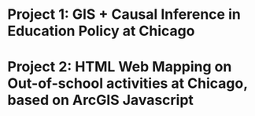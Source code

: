 # Project 1: GIS + Causal Inference in Education Policy at Chicago
# Project 2: HTML Web Mapping on Out-of-school activities at Chicago, based on ArcGIS Javascript
